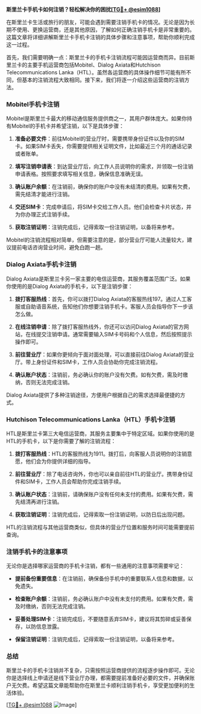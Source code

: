 **斯里兰卡手机卡如何注销？轻松解决你的困扰[[TG💪+ @esim1088](https://t.me/s/esim1088)]**

在斯里兰卡生活或旅行的朋友，可能会遇到需要注销手机卡的情况。无论是因为长期不使用、更换运营商，还是其他原因，了解如何正确注销手机卡是非常重要的。这篇文章将详细讲解斯里兰卡手机卡注销的具体步骤和注意事项，帮助你顺利完成这一过程。

首先，我们需要明确一点：斯里兰卡的手机卡注销流程可能因运营商而异。目前斯里兰卡的主要手机运营商包括Mobitel、Dialog Axiata和Hutchison Telecommunications Lanka（HTL）。虽然各运营商的具体操作细节可能有所不同，但基本的注销流程大致相同。接下来，我们将逐一介绍这些运营商的注销方法。

### Mobitel手机卡注销

Mobitel是斯里兰卡最大的移动通信服务提供商之一，其用户群体庞大。如果你持有Mobitel的手机卡并希望注销，以下是具体步骤：

1. **准备必要文件**：前往Mobitel的营业厅时，需要携带身份证件以及你的SIM卡。如果SIM卡丢失，你需要提供相关证明文件，比如最近三个月的通话记录或者账单。

2. **填写注销申请表**：到达营业厅后，向工作人员说明你的需求，并领取一份注销申请表格。按照要求填写相关信息，确保信息准确无误。

3. **确认账户余额**：在注销前，确保你的账户中没有未结清的费用。如果有欠费，需先结清才能进行注销。

4. **交还SIM卡**：完成申请后，将SIM卡交给工作人员。他们会检查卡片状态，并为你办理正式注销手续。

5. **获取注销证明**：注销完成后，记得索取一份注销证明，以备将来参考。

Mobitel的注销流程相对简单，但需要注意的是，部分营业厅可能人流量较大，建议提前电话咨询营业时间，避免白跑一趟。

### Dialog Axiata手机卡注销

Dialog Axiata是斯里兰卡另一家主要的电信运营商，其服务覆盖范围广泛。如果你使用的是Dialog Axiata的手机卡，以下是注销步骤：

1. **拨打客服热线**：首先，你可以拨打Dialog Axiata的客服热线197。通过人工客服或自助语音系统，告知他们你想要注销手机卡。客服人员会指导你下一步该怎么做。

2. **在线注销申请**：除了拨打客服热线外，你还可以访问Dialog Axiata的官方网站，在线提交注销申请。通常需要输入SIM卡号码和个人信息，然后按照提示操作即可。

3. **前往营业厅**：如果你更倾向于面对面处理，可以直接前往Dialog Axiata的营业厅。带上身份证件和SIM卡，工作人员会协助你完成注销流程。

4. **确认账户状态**：注销前，务必确认你的账户没有欠费。如有欠费，需及时缴纳，否则无法完成注销。

Dialog Axiata提供了多种注销途径，方便用户根据自己的需求选择最便捷的方式。

### Hutchison Telecommunications Lanka（HTL）手机卡注销

HTL是斯里兰卡第三大电信运营商，其服务主要集中于特定区域。如果你使用的是HTL的手机卡，以下是你需要了解的注销流程：

1. **拨打客服热线**：HTL的客服热线为1911。拨打后，向客服人员说明你的注销意愿，他们会为你提供详细的指导。

2. **前往营业厅**：除了电话咨询外，你也可以亲自前往HTL的营业厅。携带身份证件和SIM卡，工作人员会帮助你完成注销手续。

3. **确认账户状态**：注销前，请确保账户没有任何未支付的费用。如果有欠费，需先结清再进行注销。

4. **获取注销证明**：注销完成后，记得索取一份注销证明，以防日后出现问题。

HTL的注销流程与其他运营商类似，但具体的营业厅位置和服务时间可能需要提前查询。

### 注销手机卡的注意事项

无论你是选择哪家运营商的手机卡注销，都有一些通用的注意事项需要牢记：

- **提前备份重要信息**：在注销前，确保备份手机中的重要联系人信息和数据，以免遗失。
  
- **检查账户余额**：注销前，务必确认账户中没有未支付的费用。如果有欠费，需及时缴纳，否则无法完成注销。

- **妥善处理SIM卡**：注销完成后，不要随意丢弃SIM卡，建议将其剪碎或妥善保存，以防信息泄露。

- **保留注销证明**：注销完成后，记得索取一份注销证明，以备将来参考。

### 总结

斯里兰卡的手机卡注销并不复杂，只需按照运营商提供的流程逐步操作即可。无论你是选择线上申请还是线下营业厅办理，都需要提前准备好必要的文件，并确保账户无欠费。希望这篇文章能帮助你在斯里兰卡顺利注销手机卡，享受更加便利的生活体验。

[[TG💪+ @esim1088](https://t.me/s/esim1088) ![Image](https://i.postimg.cc/4NQfJmqS/Snipaste-2025-05-13-00-14-12.png)]
